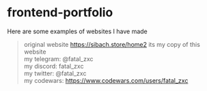 # frontend-portfolio
Here are some examples of websites I have made

> original website https://sibach.store/home2 its my copy of this website<br>
> my telegram: @fatal_zxc<br>
> my discord: fatal_zxc<br>
> my twitter: @fatal_zxc<br>
> my codewars: https://www.codewars.com/users/fatal_zxc